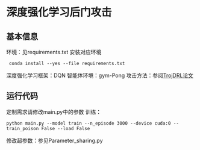 # 深度强化学习后门攻击
## 基本信息
环境：见requirements.txt
安装对应环境
```
 conda install --yes --file requirements.txt
```
深度强化学习框架：DQN
智能体环境：gym-Pong
攻击方法：参阅[TrojDRL论文](https://arxiv.org/abs/1903.06638)
## 运行代码
定制需求请修改main.py中的参数
训练：
```
python main.py --model train --n_episode 3000 --device cuda:0 --train_poison False --load False
```
修改超参数：参见Parameter_sharing.py




